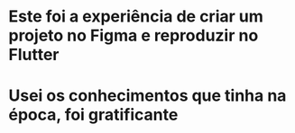 # Este foi a experiência de criar um projeto no Figma e reproduzir no Flutter
# Usei os conhecimentos que tinha na época, foi gratificante 
